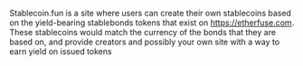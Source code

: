 Stablecoin.fun is a site where users can create their own stablecoins based on the yield-bearing stablebonds tokens that exist on https://etherfuse.com. These stablecoins would match the currency of the bonds that they are based on, and provide creators and possibly your own site with a way to earn yield on issued tokens
